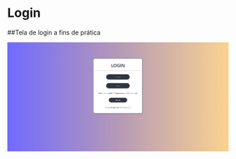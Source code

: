 # Login
##Tela de login a fins de prática

![Resultado final](https://github.com/igorvargass/Login/blob/master/Tela-login.png)
